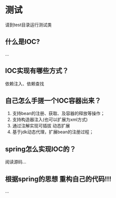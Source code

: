 # 测试
 
请到test目录运行测试类

## 什么是IOC?

...

## IOC实现有哪些方式？

依赖注入、依赖查找

## 自己怎么手搓一个IOC容器出来？

1. 支持bean的注册、获取、及容器的释放等操作；
2. 支持构造器注入(也可以扩展为xml方式)
3. 通过注解实现可插拔 动态扩展
4. 基于jdk动态代理，扩展bean的注册过程；


## spring怎么实现IOC的？

阅读源码...


## 根据spring的思想 重构自己的代码!!!
...

